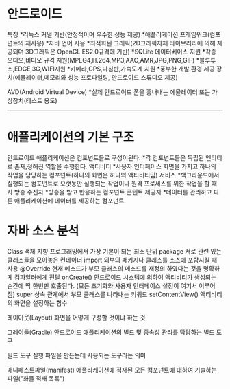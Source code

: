 
<h1> 안드로이드 </h1>
특징
*리눅스 커널 기반(안정적이며 우수한 성능 제공)
*애플리케이션 프레임워크(컴포넌트의 재사용)
*자바 언어 사용
*최적화된 그래픽(2D그래픽자체 라이브러리에 의해 제공되며 3D그래픽은 OpenGL ES2.0규격에 기반)
*SQLite 데이터베이스 지원
*각종 오디오,비디오 규격 지원(MPEG4,H.264,MP3,AAC,AMR,JPG,PNG,GIF)
*블루투스,EDGE,3G,WIFI지원
*카메라,GPS,나침반,가속도계 지원
*풍부한 개발 환경 제공 장치(에뮬레이터,메모리와 성능 프로파일링, 안드로이드 스튜디오 제공)

AVD(Android Virtual Device)
*실제 안드로이드 폰을 흉내내는 에뮬레이터 또는 가상장치(테스트 용도)

-----------------------------------------------------------------------------------------------

<h1>애플리케이션의 기본 구조</h1> 
안드로이드 애플리케이션은 컴포넌트들로 구성이된다.
 *각 컴포넌트들은 독립된 엔티티로 존재,정해진 역할을 수행한다.
액티비티
 *사용자 인터페이스 화면을 가지고 하나의 작업을 담당하는 컴포넌트(하나의 화면은 하나의 액티비티임)
서비스
 *백그라운드에서 실행되는 컴포넌트로 오랫동안 실행되는 작업이나 원격 프로세스를 위한 작업을 할 때 사
방송 수신자
 *방송을 받고 반응하는 컴포넌트 
콘텐트 제공자
 *데이터를 관리하고 다른 애플리케이션에 데이터를 제공하는 컴포넌트
    
<h1>자바 소스 분석</h1>
 Class
  객체 지향 프로그래밍에서 가장 기본이 되는 최소 단위
 package 
  서로 관련 있는 클래스들을 모아놓은 컨테이너 
 import
  외부의 패키지나 클래스를 소스에 포함시킬 때 사용
  @Override
   현재 메소드가 부모 클래스의 메소드를 재정의 하였다는 것을 명확하게 컴파일러에게 전달
  onCreate()
   안드로이드 시스템에 의하여 액티비티가 생성되는 순간에 딱 한번만 호출된다.
   (모든 초기화와 사용자 인터페이스 설정이 여기서 이루어짐)
  super
   상속 관계에서 부모 클래스를 나타내는 키워드
  setContentView()
   액티비티의 화면을 설정하는 함수

레이아웃(Layout)
 화면을 어떻게 구성할 것이냐 하는 것 

그레이들(Gradle)
 안드로이드 애플리케이션의 빌드 및 종속성 관리를 담당하는 빌드 도구

빌드 도구 
 실행 파일을 만든는데 사용되는 도구라는 의미

매니페스트파일(manifest)
 애플리케이션에 적재된 모든 컴포넌트에 대하여 기술하는 파일("화물 적재 목록")
   

   
